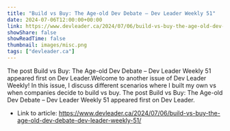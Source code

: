 ```yaml
---
title: "Build vs Buy: The Age-old Dev Debate – Dev Leader Weekly 51"
date: 2024-07-06T12:00:00+00:00
link: https://www.devleader.ca/2024/07/06/build-vs-buy-the-age-old-dev-debate-dev-leader-weekly-51/
showShare: false
showReadTime: false
thumbnail: images/misc.png
tags: ["devleader.ca"]
---
```

The post Build vs Buy: The Age-old Dev Debate – Dev Leader Weekly 51 appeared first on Dev Leader.Welcome to another issue of Dev Leader Weekly! In this issue, I discuss different scenarios where I built my own vs when companies decide to build vs buy.
The post Build vs Buy: The Age-old Dev Debate – Dev Leader Weekly 51 appeared first on Dev Leader.

- Link to article: https://www.devleader.ca/2024/07/06/build-vs-buy-the-age-old-dev-debate-dev-leader-weekly-51/